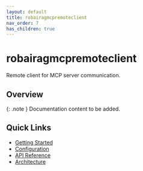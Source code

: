 ```yaml
---
layout: default
title: robairagmcpremoteclient
nav_order: 7
has_children: true
---
```


# robairagmcpremoteclient

Remote client for MCP server communication.

## Overview

{: .note }
Documentation content to be added.

## Quick Links

- [Getting Started](getting-started.md)
- [Configuration](configuration.md)
- [API Reference](api-reference.md)
- [Architecture](architecture.md)

